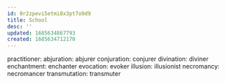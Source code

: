 ```yaml
---
id: 0r2zpevi5etmi8x3pt7o9d9
title: School
desc: ''
updated: 1685634867793
created: 1685634712170
---
```


practitioner:
  abjuration: abjurer
  conjuration: conjurer
  divination: diviner
  enchantment: enchanter
  evocation: evoker
  illusion: illusionist
  necromancy: necromancer
  transmutation: transmuter
